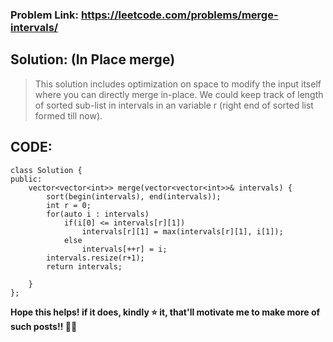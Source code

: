### Problem Link: https://leetcode.com/problems/merge-intervals/

## Solution: (In Place merge)

> This solution includes optimization on space to modify the input itself where you can directly merge in-place. 
> We could keep track of length of sorted sub-list in intervals in an variable r (right end of sorted list formed till now). 

## CODE:
```
class Solution {
public:
    vector<vector<int>> merge(vector<vector<int>>& intervals) {
        sort(begin(intervals), end(intervals));
        int r = 0;
        for(auto i : intervals)
            if(i[0] <= intervals[r][1])                          
                intervals[r][1] = max(intervals[r][1], i[1]);
            else                                              
                intervals[++r] = i;
        intervals.resize(r+1);
        return intervals;

    }
};
```

**Hope this helps! if it does, kindly ⭐ it, that'll motivate me to make more of such posts!! 🌈🌞**
